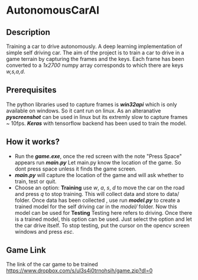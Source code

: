 # **AutonomousCarAI**
## Description

Training a car to drive autonomously. A deep learning implementation of simple self driving car.  The aim of the project is to train a car to drive in a game terrain by capturing the frames and the keys. Each frame has been converted to a *1x2700* numpy array corresponds to which there are keys *w,s,a,d*.

## Prerequisites

The python libraries used to capture frames is ***win32api*** which is only available on windows. So it cant run on linux. As an alteranative ***pyscreenshot*** can be used in linux but its extremly slow to capture frames ~ 10fps. ***Keras*** with tensorflow backend has been used to train the model. 



## How it works?

 - Run the ***game.exe***, once the red screen with the note "Press Space" appears run ***main.py*** Let main.py know the location of the game. So dont press space unless it finds the game screen.
 - ***main.py*** will capture the location of the game and will ask whether to train, test or quit. 
 - Choose an option:
**Training** use *w*, *a*, *s*, *d* to move the car on the road and press *q* to stop training. This will collect data and store to data/ folder. Once data has been collected , use run ***model.py*** to create a trained model for the self driving car  in the *model/* folder. Now this model can be used for 
**Testing** Testing here refers to driving. Once there is a trained model, this option can be used. Just select the option and let the car drive itself. To stop testing, put the cursor on the opencv screen windows and press *esc*.




## Game Link

The link of the car game to be trained 
https://www.dropbox.com/s/ul3s4i0trnohsih/game.zip?dl=0


